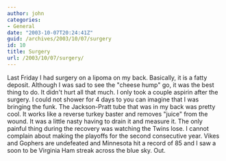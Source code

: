 ```yaml
---
author: john
categories:
- General
date: "2003-10-07T20:24:41Z"
guid: /archives/2003/10/07/surgery
id: 10
title: Surgery
url: /2003/10/07/surgery/
---
```


Last Friday I had surgery on a lipoma on my back. Basically, it is a fatty deposit. Although I was sad to see the "cheese hump" go, it was the best thing to do. It didn't hurt all that much. I only took a couple aspirin after the surgery. I could not shower for 4 days to you can imagine that I was bringing the funk. The Jackson-Pratt tube that was in my back was pretty cool. It works like a reverse turkey baster and removes "juice" from the wound. It was a little nasty having to drain it and measure it. The only painful thing during the recovery was watching the Twins lose. I cannot complain about making the playoffs for the second consecutive year. Vikes and Gophers are undefeated and Minnesota hit a record of 85 and I saw a soon to be Virginia Ham streak across the blue sky. Out.